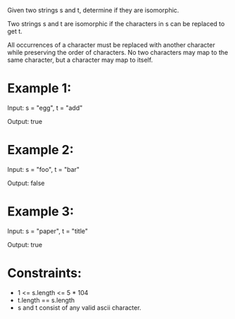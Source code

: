 Given two strings s and t, determine if they are isomorphic.

Two strings s and t are isomorphic if the characters in s can be replaced to get t.

All occurrences of a character must be replaced with another character while preserving the order of characters. No two characters may map to the same character, but a character may map to itself.

# Example 1:

Input: s = "egg", t = "add"

Output: true

# Example 2:

Input: s = "foo", t = "bar"

Output: false

# Example 3:

Input: s = "paper", t = "title"

Output: true

# Constraints:

- 1 <= s.length <= 5 \* 104
- t.length == s.length
- s and t consist of any valid ascii character.
